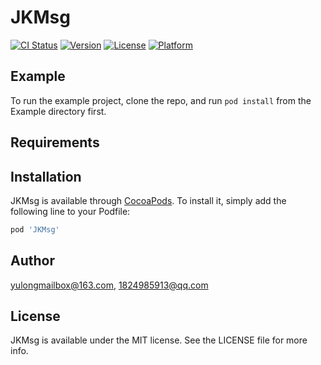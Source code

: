 # JKMsg

[![CI Status](https://img.shields.io/travis/yulongmailbox@163.com/JKMsg.svg?style=flat)](https://travis-ci.org/yulongmailbox@163.com/JKMsg)
[![Version](https://img.shields.io/cocoapods/v/JKMsg.svg?style=flat)](https://cocoapods.org/pods/JKMsg)
[![License](https://img.shields.io/cocoapods/l/JKMsg.svg?style=flat)](https://cocoapods.org/pods/JKMsg)
[![Platform](https://img.shields.io/cocoapods/p/JKMsg.svg?style=flat)](https://cocoapods.org/pods/JKMsg)

## Example

To run the example project, clone the repo, and run `pod install` from the Example directory first.

## Requirements

## Installation

JKMsg is available through [CocoaPods](https://cocoapods.org). To install
it, simply add the following line to your Podfile:

```ruby
pod 'JKMsg'
```

## Author

yulongmailbox@163.com, 1824985913@qq.com

## License

JKMsg is available under the MIT license. See the LICENSE file for more info.
